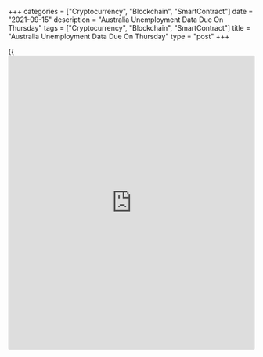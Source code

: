 +++
categories = ["Cryptocurrency", "Blockchain", "SmartContract"]
date = "2021-09-15"
description = "Australia Unemployment Data Due On Thursday"
tags = ["Cryptocurrency", "Blockchain", "SmartContract"]
title = "Australia Unemployment Data Due On Thursday"
type = "post"
+++

{{<iframe id="large-banner" src="https://www.bounty.group/#slide=12.0" width="100%" height="600" scrolling="no" style="border: 0px solid rgb(216, 221, 230); border-radius: 3px;">}}

Australia will on Thursday release August figures for unemployment,
highlighting a modest day for Asia-Pacific economic activity.

The jobless rate is expected to tick up to 4.9 percent from 4.6 percent
in July, with the loss of 90,000 jobs following the increase of 2,200 in
the previous month. The participation rate is pegged at 65.7 percent,
down from 66.0 percent a month earlier.

New Zealand will see Q2 numbers for gross domestic product, with
forecasts suggesting an increase of 1.3 percent on quarter and 16.3
percent on year. That follows the 1,6 percent quarterly increase and the
2,4 percent yearly gain in the three months prior.

Japan will provide August data for imports, exports and trade balance.
Imports are expected to surged 40.0 percent on year, up from 28.5
percent in July. Exports are called higher by an annual 34.0 percent,
slowing from 37.0 percent in the previous month. The trade deficit is
pegged at 47.7 billion yen following the 441 billion yen surplus a month
earlier.

Hong Kong will release August unemployment data; in July, the jobless
rate was 5.0 percent.

Finally, the [markets][1] in Malaysia are closed on Thursday for
Malaysia Day and will re-open on Friday.

For comments and feedback [contact](https://www.playgroundfx.com/contact/): editorial@rtt[news](https://www.letsplayfx.com/blog/forex-news-website/).com

[Economic News][2]

 **What parts of the world are seeing the best (and worst) economic
performances lately? Click[here][3] to check out our [Econ Scorecard][3]
and find out! See up-to-the-moment [ranking](https://www.playgroundfx.com/blog/crypto-exchange-ranking/)s for the best and worst
performers in [GDP][3], [unemployment rate][4], [inflation][5] and much
more.**

   1. www.rtt[news](https://www.letsplayfx.com/blog/forex-news-website/).com/Content/Markets.aspx
   2. www.rtt[news](https://www.letsplayfx.com/blog/forex-news-website/).com/Content/EconomicNews.aspx
   3. www.rtt[news](https://www.letsplayfx.com/blog/forex-news-website/).com/economic-scorecard/world-rank/GDP/highest-performance.aspx
   4. www.rtt[news](https://www.letsplayfx.com/blog/forex-news-website/).com/economic-scorecard/world-rank/unemployment-rate/lowest-performance.aspx
   5. www.rtt[news](https://www.letsplayfx.com/blog/forex-news-website/).com/economic-scorecard/world-rank/CPI/highest-performance.aspx